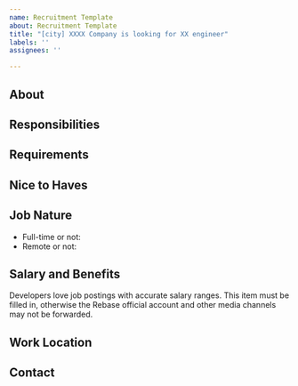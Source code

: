 ```yaml
---
name: Recruitment Template
about: Recruitment Template
title: "[city] XXXX Company is looking for XX engineer"
labels: ''
assignees: ''

---
```


## About

## Responsibilities

## Requirements

## Nice to Haves

## Job Nature

- Full-time or not:
- Remote or not:

## Salary and Benefits
Developers love job postings with accurate salary ranges.
This item must be filled in, otherwise the Rebase official account and other media channels may not be forwarded.

## Work Location

## Contact
